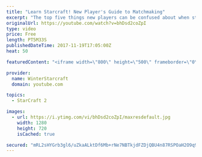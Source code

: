 ```yaml
---
title: "Learn Starcraft! New Player's Guide to Matchmaking"
excerpt: "The top five things new players can be confused about when starting off playing Starcraft 2!"
originalUrl: https://youtube.com/watch?v=bhDsd2coZpI
type: video
price: Free
length: PT5M33S
publishedDateTime: 2017-11-19T17:05:00Z
heat: 50

featuredContent: "<iframe width=\"800\" height=\"500\" frameborder=\"0\" src=\"https://www.youtube.com/embed/bhDsd2coZpI\" allow=\"accelerometer; autoplay; encrypted-media; gyroscope; picture-in-picture\" allowfullscreen></iframe>"

provider:
  name: WinterStarcraft
  domain: youtube.com

topics:
  - StarCraft 2

images:
  - url: https://i.ytimg.com/vi/bhDsd2coZpI/maxresdefault.jpg
    width: 1280
    height: 720
    isCached: true

secured: "mRL2sHYGrb3gl6/uZkaALktDf6Mb+rNe7NBTkjdFZDjQBU4n87RSPOaH2O9q9abBimzKRElXD45AsOZdrfWF6wPYfEXOPiUB9zwKwbKwYAGVg4Rd4/BMrsjG6udEejE7wVtuNErwmnFbWRz2wvXesZEHWMyRgaLw67mRndHx6Old96r6OiO3bVmx6MgqFfOWwaEu2tWNfs0HZdSt0U0eu5z49SMCtNhEThQmXSzg4mFtbXbWqq8nW348mWZY9nCDaP9LTpRfZYGW6INSMB5/1xZHgK/xYNh7FN/apu68puc2qoSE1lVZLzTxtbFVUIuTpcnGKTQsUgGg+z7Ggt8F0vFeDiaA/l707nyyXaJl4YHQdoY72tTAWB/L8iebWvm2wJhFeXzcfADMH+Wn+BaeEWApwv4cgWpmOf/5Dy4hUo4=;DTVs7rvVmvN88nQLd+kVHQ=="
---
```


